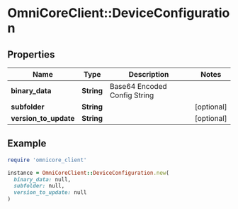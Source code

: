 # OmniCoreClient::DeviceConfiguration

## Properties

| Name | Type | Description | Notes |
| ---- | ---- | ----------- | ----- |
| **binary_data** | **String** | Base64 Encoded Config String |  |
| **subfolder** | **String** |  | [optional] |
| **version_to_update** | **String** |  | [optional] |

## Example

```ruby
require 'omnicore_client'

instance = OmniCoreClient::DeviceConfiguration.new(
  binary_data: null,
  subfolder: null,
  version_to_update: null
)
```

